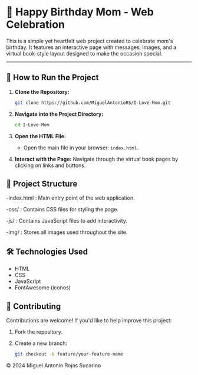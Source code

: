 # 🎉 Happy Birthday Mom - Web Celebration

This is a simple yet heartfelt web project created to celebrate mom's birthday. It features an interactive page with messages, images, and a virtual book-style layout designed to make the occasion special.

---

## 🚀 How to Run the Project

1. **Clone the Repository:**
   ```bash
   git clone https://github.com/MiguelAntonioRS/I-Love-Mom.git

2. **Navigate into the Project Directory:**
    ```bash
    cd I-Love-Mom
    ```

3. **Open the HTML File:** 
    - Open the main file in your browser: `index.html`.

4. **Interact with the Page:**
    Navigate through the virtual book pages by clicking on links and buttons.

## 📁 Project Structure

   -index.html : Main entry point of the web application.
   
   -css/ : Contains CSS files for styling the page.
   
   -js/ : Contains JavaScript files to add interactivity.
   
   -img/ : Stores all images used throughout the site.

## 🛠️ Technologies Used

- HTML
- CSS
- JavaScript
- FontAwesome (iconos)

## 🤝 Contributing 

Contributions are welcome! If you'd like to help improve this project: 

   1. Fork the repository.
      
   2. Create a new branch:
      ```bash
      git checkout -b feature/your-feature-name
      ```

© 2024 Miguel Antonio Rojas Sucarino
